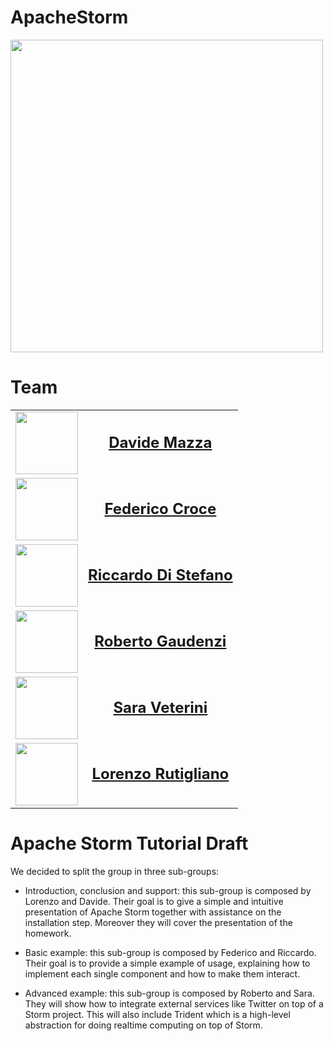 # ApacheStorm
<img src="http://static1.1.sqspcdn.com/static/f/621062/25513536/1412395455367/storm_logo.png?token=NslSNQIsrb2LkaJn0%2FYPoUHITfI%3D" width="500" heigth="500" /><br>

# Team <br/>

<table width="600">
  <tbody>
    <tr>
      <td><center>
        <img src="https://media.licdn.com/mpr/mpr/shrinknp_400_400/AAEAAQAAAAAAAAQEAAAAJGM0YWQ1MWE4LTkxOWQtNDVjNC1hYTdkLTc4YWI4MzM4ZWJhNw.jpg" width="100" height="100"  alt=""/></center></td>
      <td><br /><font color="#000000" size="+2"><b><center><a href="https://it.linkedin.com/in/davide-mazza-33a9b291">Davide Mazza</a></center> </b></font><br /></td>
    </tr>
    <tr>
      <td><center><img src="http://www.teamgenerator.it/personale/immagini/federico.jpg" width="100" height="100" alt=""/></center></td>
      <td><br /><font color="#000000" size="+2"><b><center> <a href="">Federico Croce</a></center> </b></font><br /></td>
    </tr>
    <tr>
    <td><center><img src="https://scontent-mxp1-1.xx.fbcdn.net/v/t1.0-1/c0.0.160.160/p160x160/14717107_10210786931333411_6622962866988658674_n.jpg?oh=fc18604fb3f873f7d4ccdbfe46100932&oe=58F32B5C" width="100" height="100" alt=""/></center></td>
      <td><br /><font color="#000000" size="+2"><b><center> <a href="https://it.linkedin.com/in/riccardo-di-stefano-439a11134">Riccardo Di Stefano</a></center> </b></font><br /></td>
    </tr>
    <tr>
      <td><center><img src="https://media.licdn.com/mpr/mpr/shrinknp_400_400/AAEAAQAAAAAAAAZEAAAAJDc3YjFkY2RlLTE2NWMtNDBjMy04YmRkLTVjNmQ1MmRmZmFhOA.jpg" width="100" height="100" alt=""/></center></td>
      <td><br /><font color="#000000" size="+2"><b><center> <a href="https://it.linkedin.com/in/roberto-gaudenzi-4b0422116">Roberto Gaudenzi</a></center> </b></font><br /></td>
    </tr>
    <tr>
    <td><center><img src="https://media.licdn.com/media/AAEAAQAAAAAAAAYwAAAAJDZkODUxMDM1LWY3ZTEtNDRlMC1hNjBjLWUzMzZiODE0MGY3Nw.jpg" width="100" height="100" alt=""/></center></td>
    <td><br /><font color="#000000" size="+2"><b><center> <a href="https://it.linkedin.com/in/sara-veterini-667684116">Sara Veterini</a></center> </b></font><br /></td>
    </tr>
    <tr>
     <td><center><img src="http://www.teamgenerator.it/personale/immagini/lorenzo.jpg" width="100" height="100" alt=""/></center></td>
      <td><br /><font color="#000000" size="+2"><b><center> <a href="">Lorenzo Rutigliano</a></center> </b></font><br /></td>
    </tr>
  </tbody>
</table>


# Apache Storm Tutorial Draft

We decided to split the group in three sub-groups:

- Introduction, conclusion and support:
this sub-group is composed by Lorenzo and Davide. Their goal is to give a simple and intuitive presentation of Apache Storm together with assistance on the installation step. Moreover they will cover the presentation of the homework.

- Basic example:
this sub-group is composed by Federico and Riccardo. Their goal is to provide a simple example of usage, explaining how to implement each single component and how to make them interact.

- Advanced example:
this sub-group is composed by Roberto and Sara. They will show how to integrate external services like Twitter on top of a Storm project. This will also include Trident which is a high-level abstraction for doing realtime computing on top of Storm.
